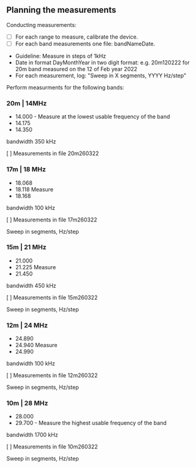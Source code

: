 ## Planning the measurements

Conducting measurements:
* [ ] For each range to measure, calibrate the device.
* [ ] For each band measurements one file: bandNameDate.
* Guideline: Measure in steps of 1kHz
* Date in format DayMonthYear in two digit format: e.g. 20m120222 for 20m band measured on the 12 of Feb year 2022
* For each measurement, log: "Sweep in X segments, YYYY Hz/step"


Perform measurments for the following bands:

### 20m | 14MHz
* 14.000 - Measure at the lowest usable frequency of the band
* 14.175
* 14.350

bandwidth 350 kHz

[ ] Measurements in file 20m260322

### 17m | 18 MHz
* 18.068
* 18.118 Measure
* 18.168

bandwidth 100 kHz

[ ] Measurements in file 17m260322

Sweep in  segments,  Hz/step

### 15m | 21 MHz
* 21.000
* 21.225 Measure
* 21.450

bandwidth 450 kHz

[ ] Measurements in file 15m260322

Sweep in  segments,  Hz/step

### 12m | 24 MHz
* 24.890
* 24.940 Measure
* 24.990

bandwidth 100 kHz

[ ] Measurements in file 12m260322

Sweep in  segments,  Hz/step

### 10m | 28 MHz
* 28.000
* 29.700 - Measure the highest usable frequency of the band

bandwidth 1700 kHz

[ ] Measurements in file 10m260322

Sweep in  segments,  Hz/step